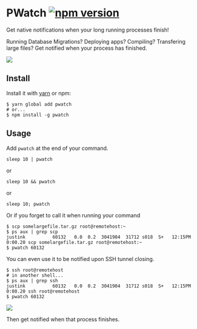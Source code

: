 # PWatch [![npm version](https://badge.fury.io/js/pwatch.svg)](https://badge.fury.io/js/pwatch)

Get native notifications when your long running processes finish!

Running Database Migrations? Deploying apps? Compiling? Transfering large files? Get notified when your process has finished.

![](https://github.com/mazlix/pwatch/raw/master/assets/pwatchinaction.png)

## Install

Install it with [yarn](https://github.com/yarnpkg/yarn/) or npm:

```
$ yarn global add pwatch
# or...
$ npm install -g pwatch
```

## Usage

Add `pwatch` at the end of your command.

```
sleep 10 | pwatch
```
or

```
sleep 10 && pwatch
```
or 

```
sleep 10; pwatch
```

Or if you forget to call it when running your command

```
$ scp somelargefile.tar.gz root@remotehost:~
$ ps aux | grep scp
justink          60132   0.0  0.2  3041904  31712 s018  S+   12:15PM   0:00.20 scp somelargefile.tar.gz root@remotehost:~
$ pwatch 60132
```

You can even use it to be notified upon SSH tunnel closing.
```
$ ssh root@remotehost
# in another shell...
$ ps aux | grep ssh
justink          60132   0.0  0.2  3041904  31712 s018  S+   12:15PM   0:00.20 ssh root@remotehost
$ pwatch 60132
```
![](https://github.com/mazlix/pwatch/raw/master/assets/pwatch.gif)

Then get notified when that process finishes.
